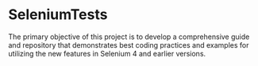 # SeleniumTests
The primary objective of this project is to develop a comprehensive guide and repository that demonstrates best coding practices and examples for utilizing the new features in Selenium 4 and earlier versions.
